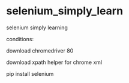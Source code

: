 # selenium_simply_learn
selenium simply learning

conditions:


download chromedriver 80 

download xpath helper for chrome xml

pip install selenium 
